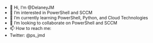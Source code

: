 - 👋 Hi, I’m @DelaneyJM
- 👀 I’m interested in PowerShell and SCCM
- 🌱 I’m currently learning PowerShell, Python, and Cloud Technologies
- 💞️ I’m looking to collaborate on PowerShell and SCCM
- 📫 How to reach me: 
-   Twitter: @ps_jmd

<!---
DelaneyJM/DelaneyJM is a ✨ special ✨ repository because its `README.md` (this file) appears on your GitHub profile.
You can click the Preview link to take a look at your changes.
--->
